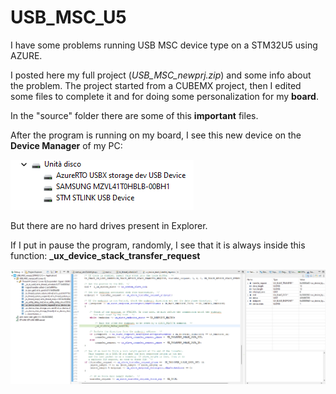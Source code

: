 # USB_MSC_U5

I have some problems running USB MSC device type on a STM32U5 using AZURE.

I posted here my full project (*USB_MSC_newprj.zip*) and some info about the problem. The project started from a CUBEMX project, then I edited some files to complete it and for doing some personalization for my **board**. 

In the "source" folder there are some of this **important** files.

After the program is running on my board, I see this new device on the **Device Manager** of my PC:

![Device Manager](/images/device.png)


But there are no hard drives present in Explorer.


If I put in pause the program, randomly, I see that it is always inside this function: **_ux_device_stack_transfer_request**

![Device Manager](/images/pause.png)

